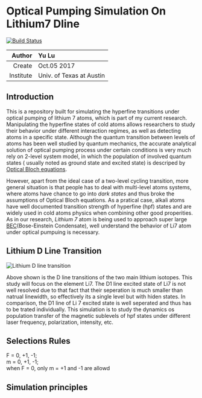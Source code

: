 # Optical Pumping Simulation On Lithium7 Dline  
[![Build Status](https://travis-ci.org/SuperYuLu/OpticalPumpingLithium7Dline.svg?branch=master)](https://travis-ci.org/SuperYuLu/OpticalPumpingLithium7Dline)  

| Author | Yu Lu |
| ------:|:----- |
| Create | Oct.05 2017 |
| Institute | Univ. of Texas at Austin |  

## Introduction 
This is a repository built for simulating the hyperfine transitions under optical pumping of lithium 7 atoms, which is part of my current research. Manipulating the hyperfine states of cold atoms allows researchers to study their behavior under different interaction regimes, as well as detecting atoms in a specific state. Although the quantum transition between levels of atoms has been well studied by quantum mechanics, the accurate analytical solution of optical pumping process under certain conditions is very much rely on 2-level system model, in which the population of involved quantum states ( usually noted as ground state and excited state) is descriped by [Optical Bloch equations](https://en.wikipedia.org/wiki/Maxwell%E2%80%93Bloch_equations).   

However, apart from the ideal case of a two-level cycling transition, more general situation is that people has to deal with multi-level atoms systems, where atoms have chance to go into *dark states* and thus broke the assumptions of Optical Bloch equations. As a pratical case, alkali atoms have well documented transition strength of hyperfine (hpf) states and are widely used in cold atoms physics when combining other good properities. As in our research, *Lithium 7* atom is being used to approach super large [BEC](https://en.wikipedia.org/wiki/Bose%E2%80%93Einstein_condensate)(Bose-Einstein Condensate), well understand the behavior of Li7 atom under optical pumpuing is necessary.   

## Lithium D Line Transition  
![Lithium D line transition](https://github.com/SuperYuLu/OpticalPumpingLithium7Dline/blob/master/info/LiLevel.png)  

Above shown is the D line transitions of the two main lithium isotopes. This study will focus on the element Li7. The D1 line excited state of Li7 is not well resolved due to that fact that their seperation is much smaller than natrual linewidth, so effectively its a single level but with hiden states. In comparison, the D1 line of Li 7 excited state is well seperated and thus has to be trated individually. This simulation is to study the dynamics os population transfer of the magnetic sublevels of hpf states under different laser frequency, polarization, intensity, etc.   

## Selections Rules  
F = 0, +1, -1;  
m = 0, +1, -1;  
when F = 0, only m = +1 and -1 are allowd  

## Simulation principles  

